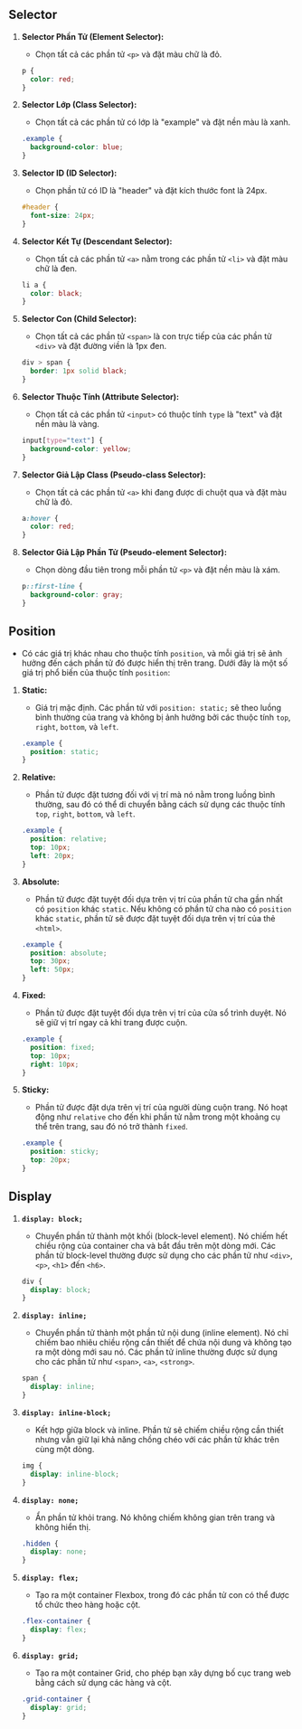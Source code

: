 ## Selector

1. **Selector Phần Tử (Element Selector):**

   - Chọn tất cả các phần tử `<p>` và đặt màu chữ là đỏ.

   ```css
   p {
     color: red;
   }
   ```

2. **Selector Lớp (Class Selector):**

   - Chọn tất cả các phần tử có lớp là "example" và đặt nền màu là xanh.

   ```css
   .example {
     background-color: blue;
   }
   ```

3. **Selector ID (ID Selector):**

   - Chọn phần tử có ID là "header" và đặt kích thước font là 24px.

   ```css
   #header {
     font-size: 24px;
   }
   ```

4. **Selector Kết Tự (Descendant Selector):**

   - Chọn tất cả các phần tử `<a>` nằm trong các phần tử `<li>` và đặt màu chữ là đen.

   ```css
   li a {
     color: black;
   }
   ```

5. **Selector Con (Child Selector):**

   - Chọn tất cả các phần tử `<span>` là con trực tiếp của các phần tử `<div>` và đặt đường viền là 1px đen.

   ```css
   div > span {
     border: 1px solid black;
   }
   ```

6. **Selector Thuộc Tính (Attribute Selector):**

   - Chọn tất cả các phần tử `<input>` có thuộc tính `type` là "text" và đặt nền màu là vàng.

   ```css
   input[type="text"] {
     background-color: yellow;
   }
   ```

7. **Selector Giả Lập Class (Pseudo-class Selector):**

   - Chọn tất cả các phần tử `<a>` khi đang được di chuột qua và đặt màu chữ là đỏ.

   ```css
   a:hover {
     color: red;
   }
   ```

8. **Selector Giả Lập Phần Tử (Pseudo-element Selector):**

   - Chọn dòng đầu tiên trong mỗi phần tử `<p>` và đặt nền màu là xám.

   ```css
   p::first-line {
     background-color: gray;
   }
   ```

## Position

- Có các giá trị khác nhau cho thuộc tính `position`, và mỗi giá trị sẽ ảnh hưởng đến cách phần tử đó được hiển thị trên trang. Dưới đây là một số giá trị phổ biến của thuộc tính `position`:

1. **Static:**

   - Giá trị mặc định. Các phần tử với `position: static;` sẽ theo luồng bình thường của trang và không bị ảnh hưởng bởi các thuộc tính `top`, `right`, `bottom`, và `left`.

   ```css
   .example {
     position: static;
   }
   ```

2. **Relative:**

   - Phần tử được đặt tương đối với vị trí mà nó nằm trong luồng bình thường, sau đó có thể di chuyển bằng cách sử dụng các thuộc tính `top`, `right`, `bottom`, và `left`.

   ```css
   .example {
     position: relative;
     top: 10px;
     left: 20px;
   }
   ```

3. **Absolute:**

   - Phần tử được đặt tuyệt đối dựa trên vị trí của phần tử cha gần nhất có `position` khác `static`. Nếu không có phần tử cha nào có `position` khác `static`, phần tử sẽ được đặt tuyệt đối dựa trên vị trí của thẻ `<html>`.

   ```css
   .example {
     position: absolute;
     top: 30px;
     left: 50px;
   }
   ```

4. **Fixed:**

   - Phần tử được đặt tuyệt đối dựa trên vị trí của cửa sổ trình duyệt. Nó sẽ giữ vị trí ngay cả khi trang được cuộn.

   ```css
   .example {
     position: fixed;
     top: 10px;
     right: 10px;
   }
   ```

5. **Sticky:**

   - Phần tử được đặt dựa trên vị trí của người dùng cuộn trang. Nó hoạt động như `relative` cho đến khi phần tử nằm trong một khoảng cụ thể trên trang, sau đó nó trở thành `fixed`.

   ```css
   .example {
     position: sticky;
     top: 20px;
   }
   ```

## Display

1. **`display: block;`**

   - Chuyển phần tử thành một khối (block-level element). Nó chiếm hết chiều rộng của container cha và bắt đầu trên một dòng mới. Các phần tử block-level thường được sử dụng cho các phần tử như `<div>`, `<p>`, `<h1>` đến `<h6>`.

   ```css
   div {
     display: block;
   }
   ```

2. **`display: inline;`**

   - Chuyển phần tử thành một phần tử nội dung (inline element). Nó chỉ chiếm bao nhiêu chiều rộng cần thiết để chứa nội dung và không tạo ra một dòng mới sau nó. Các phần tử inline thường được sử dụng cho các phần tử như `<span>`, `<a>`, `<strong>`.

   ```css
   span {
     display: inline;
   }
   ```

3. **`display: inline-block;`**

   - Kết hợp giữa block và inline. Phần tử sẽ chiếm chiều rộng cần thiết nhưng vẫn giữ lại khả năng chồng chéo với các phần tử khác trên cùng một dòng.

   ```css
   img {
     display: inline-block;
   }
   ```

4. **`display: none;`**

   - Ẩn phần tử khỏi trang. Nó không chiếm không gian trên trang và không hiển thị.

   ```css
   .hidden {
     display: none;
   }
   ```

5. **`display: flex;`**

   - Tạo ra một container Flexbox, trong đó các phần tử con có thể được tổ chức theo hàng hoặc cột.

   ```css
   .flex-container {
     display: flex;
   }
   ```

6. **`display: grid;`**

   - Tạo ra một container Grid, cho phép bạn xây dựng bố cục trang web bằng cách sử dụng các hàng và cột.

   ```css
   .grid-container {
     display: grid;
   }
   ```
